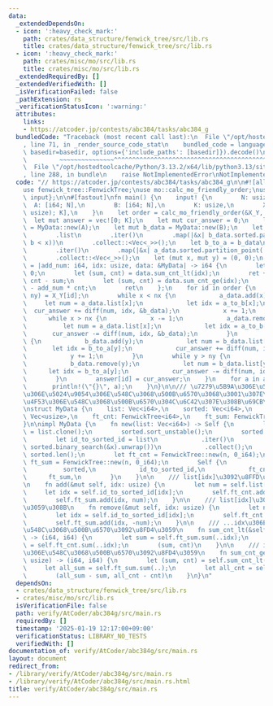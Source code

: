 ```yaml
---
data:
  _extendedDependsOn:
  - icon: ':heavy_check_mark:'
    path: crates/data_structure/fenwick_tree/src/lib.rs
    title: crates/data_structure/fenwick_tree/src/lib.rs
  - icon: ':heavy_check_mark:'
    path: crates/misc/mo/src/lib.rs
    title: crates/misc/mo/src/lib.rs
  _extendedRequiredBy: []
  _extendedVerifiedWith: []
  _isVerificationFailed: false
  _pathExtension: rs
  _verificationStatusIcon: ':warning:'
  attributes:
    links:
    - https://atcoder.jp/contests/abc384/tasks/abc384_g
  bundledCode: "Traceback (most recent call last):\n  File \"/opt/hostedtoolcache/Python/3.13.2/x64/lib/python3.13/site-packages/onlinejudge_verify/documentation/build.py\"\
    , line 71, in _render_source_code_stat\n    bundled_code = language.bundle(stat.path,\
    \ basedir=basedir, options={'include_paths': [basedir]}).decode()\n          \
    \         ~~~~~~~~~~~~~~~^^^^^^^^^^^^^^^^^^^^^^^^^^^^^^^^^^^^^^^^^^^^^^^^^^^^^^^^^^^^^^^^^^\n\
    \  File \"/opt/hostedtoolcache/Python/3.13.2/x64/lib/python3.13/site-packages/onlinejudge_verify/languages/rust.py\"\
    , line 288, in bundle\n    raise NotImplementedError\nNotImplementedError\n"
  code: "// https://atcoder.jp/contests/abc384/tasks/abc384_g\n\n#![allow(non_snake_case)]\n\
    use fenwick_tree::FenwickTree;\nuse mo::calc_mo_friendly_order;\nuse proconio::{fastout,\
    \ input};\n\n#[fastout]\nfn main() {\n    input! {\n        N: usize,\n      \
    \  A: [i64; N],\n        B: [i64; N],\n        K: usize,\n        X_Y: [(usize,\
    \ usize); K],\n    }\n    let order = calc_mo_friendly_order(&X_Y, N, N);\n  \
    \  let mut answer = vec![0; K];\n    let mut cur_answer = 0;\n    let mut a_data\
    \ = MyData::new(A);\n    let mut b_data = MyData::new(B);\n    let a_to_b = a_data\n\
    \        .list\n        .iter()\n        .map(|&x| b_data.sorted.partition_point(|&b|\
    \ b < x))\n        .collect::<Vec<_>>();\n    let b_to_a = b_data\n        .list\n\
    \        .iter()\n        .map(|&x| a_data.sorted.partition_point(|&a| a < x))\n\
    \        .collect::<Vec<_>>();\n    let (mut x, mut y) = (0, 0);\n    let diff\
    \ = |add_num: i64, idx: usize, data: &MyData| -> i64 {\n        let mut ret =\
    \ 0;\n        let (sum, cnt) = data.sum_cnt_lt(idx);\n        ret += add_num *\
    \ cnt - sum;\n        let (sum, cnt) = data.sum_cnt_ge(idx);\n        ret += sum\
    \ - add_num * cnt;\n        ret\n    };\n    for id in order {\n        let (nx,\
    \ ny) = X_Y[id];\n        while x < nx {\n            a_data.add(x);\n       \
    \     let num = a_data.list[x];\n            let idx = a_to_b[x];\n          \
    \  cur_answer += diff(num, idx, &b_data);\n            x += 1;\n        }\n  \
    \      while x > nx {\n            x -= 1;\n            a_data.remove(x);\n  \
    \          let num = a_data.list[x];\n            let idx = a_to_b[x];\n     \
    \       cur_answer -= diff(num, idx, &b_data);\n        }\n        while y < ny\
    \ {\n            b_data.add(y);\n            let num = b_data.list[y];\n     \
    \       let idx = b_to_a[y];\n            cur_answer += diff(num, idx, &a_data);\n\
    \            y += 1;\n        }\n        while y > ny {\n            y -= 1;\n\
    \            b_data.remove(y);\n            let num = b_data.list[y];\n      \
    \      let idx = b_to_a[y];\n            cur_answer -= diff(num, idx, &a_data);\n\
    \        }\n        answer[id] = cur_answer;\n    }\n    for a in answer {\n \
    \       println!(\"{}\", a);\n    }\n}\n\n/// \u7279\u5B9A\u306E\u5024\u4EE5\u4E0B\
    \u306E\u5024\u9054\u306E\u548C\u3068\u500B\u6570\u3068\u3001\u307E\u305F\u5168\
    \u4F53\u306E\u548C\u3068\u500B\u6570\u304C\u6C42\u307E\u308B\u69CB\u9020\u4F53\
    \nstruct MyData {\n    list: Vec<i64>,\n    sorted: Vec<i64>,\n    id_to_sorted_id:\
    \ Vec<usize>,\n    ft_cnt: FenwickTree<i64>,\n    ft_sum: FenwickTree<i64>,\n\
    }\n\nimpl MyData {\n    fn new(list: Vec<i64>) -> Self {\n        let mut sorted\
    \ = list.clone();\n        sorted.sort_unstable();\n        sorted.dedup();\n\
    \        let id_to_sorted_id = list\n            .iter()\n            .map(|&x|\
    \ sorted.binary_search(&x).unwrap())\n            .collect();\n        let n =\
    \ sorted.len();\n        let ft_cnt = FenwickTree::new(n, 0_i64);\n        let\
    \ ft_sum = FenwickTree::new(n, 0_i64);\n        Self {\n            list,\n  \
    \          sorted,\n            id_to_sorted_id,\n            ft_cnt,\n      \
    \      ft_sum,\n        }\n    }\n\n    /// list[idx]\u3092\u8FFD\u52A0\u3059\u308B\
    \n    fn add(&mut self, idx: usize) {\n        let num = self.list[idx];\n   \
    \     let idx = self.id_to_sorted_id[idx];\n        self.ft_cnt.add(idx, 1);\n\
    \        self.ft_sum.add(idx, num);\n    }\n\n    /// list[idx]\u3092\u524A\u9664\
    \u3059\u308B\n    fn remove(&mut self, idx: usize) {\n        let num = self.list[idx];\n\
    \        let idx = self.id_to_sorted_id[idx];\n        self.ft_cnt.add(idx, -1);\n\
    \        self.ft_sum.add(idx, -num);\n    }\n\n    /// ...idx\u306E\u5024\u306E\
    \u548C\u3068\u500B\u6570\u3092\u8FD4\u3059\n    fn sum_cnt_lt(&self, idx: usize)\
    \ -> (i64, i64) {\n        let sum = self.ft_sum.sum(..idx);\n        let cnt\
    \ = self.ft_cnt.sum(..idx);\n        (sum, cnt)\n    }\n\n    /// idx..\u306E\u5024\
    \u306E\u548C\u3068\u500B\u6570\u3092\u8FD4\u3059\n    fn sum_cnt_ge(&self, idx:\
    \ usize) -> (i64, i64) {\n        let (sum, cnt) = self.sum_cnt_lt(idx);\n   \
    \     let all_sum = self.ft_sum.sum(..);\n        let all_cnt = self.ft_cnt.sum(..);\n\
    \        (all_sum - sum, all_cnt - cnt)\n    }\n}\n"
  dependsOn:
  - crates/data_structure/fenwick_tree/src/lib.rs
  - crates/misc/mo/src/lib.rs
  isVerificationFile: false
  path: verify/AtCoder/abc384g/src/main.rs
  requiredBy: []
  timestamp: '2025-01-19 12:17:00+09:00'
  verificationStatus: LIBRARY_NO_TESTS
  verifiedWith: []
documentation_of: verify/AtCoder/abc384g/src/main.rs
layout: document
redirect_from:
- /library/verify/AtCoder/abc384g/src/main.rs
- /library/verify/AtCoder/abc384g/src/main.rs.html
title: verify/AtCoder/abc384g/src/main.rs
---
```

